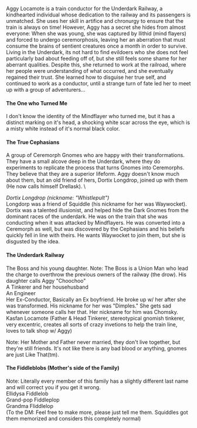 Aggy Locamote is a train conductor for the Underdark Railway, a kindhearted individual whose dedication to the railway and its passengers is unmatched. She uses her skill in artifice and chronurgy to ensure that the train is always on time! However, Aggy has a secret she hides from almost everyone: When she was young, she was captured by Ilithid (mind flayers) and forced to undergo ceremorphosis, leaving her an aberration that must consume the brains of sentient creatures once a month in order to survive. Living in the Underdark, its not hard to find evildoers who she does not feel particularly bad about feeding off of, but she still feels some shame for her aberrant qualities. Despite this, she returned to work at the railroad, where her people were understanding of what occurred, and she eventually regained their trust. She learned how to disguise her true self, and continued to work as a conductor, until a strange turn of fate led her to meet up with a group of adventurers...

#### The One who Turned Me
I don't know the identity of the Mindflayer who turned me, but it has a distinct marking on it's head, a shocking white scar across the eye, which is a misty white instead of it's normal black color.

#### The True Cephasians
A group of Ceremorph Gnomes who are happy with their transformations. They have a small alcove deep in the Underdark, where they do experiments to replicate the process that turns Gnomes into Ceremorphs. They believe that they are a superior lifeform. Aggy doesn't know much about them, but an old friend of hers, Dortix Longdrop, joined up with them (He now calls himself Drellask). \

*Dortix Longdrop (nickname: "Whistlepult")* \
Longdorp was a friend of Squiddle (his nickname for her was Waywocket). Dortix was a talented illusionist, and helped hide the Dark Gnomes from the dominant races of the underdark. He was on the train that she was conducting when it was attacked by Mindflayers. He was converted into a Ceremorph as well, but was discovered by the Cephasians and his beliefs quickly fell in line with theirs. He wants Waywocket to join them, but she is disgusted by the idea.  

#### The Underdark Railway
The Boss and his young daughter. Note: The Boss is a Union Man who lead the charge to overthrow the previous owners of the railway (the drow). His daughter calls Aggy "Choochoo"\
A Tinkerer and her househusband \
An Engineer \
Her Ex-Conductor, Basically an Ex boyfriend. He broke up w/ her after she was transformed. His nickname for her was "Dimples." She gets sad whenever someone calls her that. Her nickname for him was Chomsky. \
Kasfan Locamote (Father & Head Tinkerer, stereotypical gnomish tinkerer, very excentric, creates all sorts of crazy invetions to help the train line, loves to talk shop w/ Aggy) 

Note: Her Mother and Father never married, they don't live together, but they're still friends. It's not like there is any bad blood or anything, gnomes are just Like That(tm).  

#### The Fiddleblobs (Mother's side of the Family)
Note: Literally every member of this family has a slightly different last name and will correct you if you get it wrong. \
Ellidysa Fiddlelob \
Grand-pop Fiddleplop \
Grandma Fliddlelop \
(To the DM: Feel free to make more, please just tell me them. Squiddles got them memorized and considers this completely normal)
